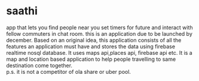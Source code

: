# saathi
app that lets you find people near you set timers for future and interact with fellow commuters in chat room.
this is an application due to be launched by december.
Based on an original idea, 
this application consists of all the features an application must have and stores the data using firebase realtime nosql database.
It uses maps api,places api, firebase api etc.
It is a map and location based application to help people travelling to same destination come together.          
p.s. it is not a competitor of ola share or uber pool.
